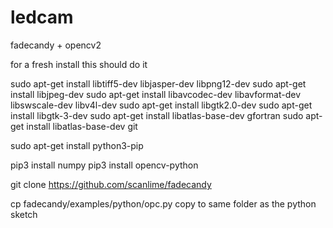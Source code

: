 # ledcam
fadecandy + opencv2

for a fresh install this should do it

sudo apt-get install libtiff5-dev libjasper-dev libpng12-dev
sudo apt-get install libjpeg-dev
sudo apt-get install libavcodec-dev libavformat-dev libswscale-dev libv4l-dev
sudo apt-get install libgtk2.0-dev
sudo apt-get install libgtk-3-dev
sudo apt-get install libatlas-base-dev gfortran
sudo apt-get install libatlas-base-dev git

sudo apt-get install python3-pip

pip3 install numpy 
pip3 install opencv-python

git clone https://github.com/scanlime/fadecandy

cp fadecandy/examples/python/opc.py copy to same folder as the python sketch
